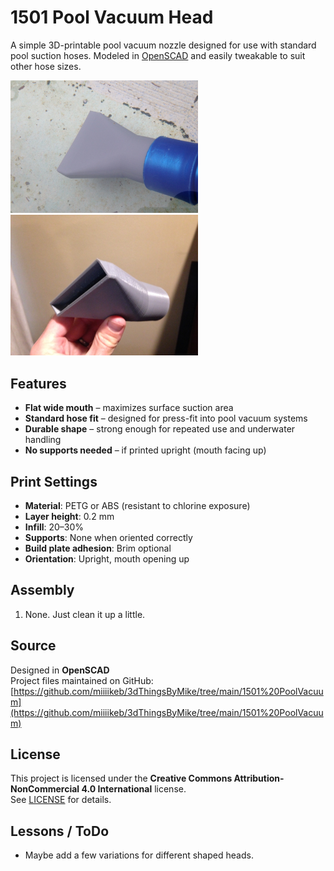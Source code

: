 # 1501 Pool Vacuum Head
A simple 3D-printable pool vacuum nozzle designed for use with standard pool suction hoses. Modeled in [OpenSCAD](https://openscad.org/) and easily tweakable to suit other hose sizes.

[<img src="https://raw.githubusercontent.com/miiiikeb/3dThingsByMike/main/1501%20PoolVacuum/IMG_0458.JPG" width="300"/>](https://github.com/miiiikeb/3dThingsByMike/blob/main/1501%20PoolVacuum/IMG_0458.JPG)
[<img src="https://raw.githubusercontent.com/miiiikeb/3dThingsByMike/main/1501%20PoolVacuum/IMG_0460.JPG" width="300"/>](https://github.com/miiiikeb/3dThingsByMike/blob/main/1501%20PoolVacuum/IMG_0460.JPG)

## Features

- **Flat wide mouth** – maximizes surface suction area  
- **Standard hose fit** – designed for press-fit into pool vacuum systems  
- **Durable shape** – strong enough for repeated use and underwater handling  
- **No supports needed** – if printed upright (mouth facing up)  

## Print Settings

- **Material**: PETG or ABS (resistant to chlorine exposure)  
- **Layer height**: 0.2 mm  
- **Infill**: 20–30%  
- **Supports**: None when oriented correctly  
- **Build plate adhesion**: Brim optional  
- **Orientation**: Upright, mouth opening up  

## Assembly

1. None. Just clean it up a little.

## Source

Designed in **OpenSCAD**  
Project files maintained on GitHub: [https://github.com/miiiikeb/3dThingsByMike/tree/main/1501%20PoolVacuum](https://github.com/miiiikeb/3dThingsByMike/tree/main/1501%20PoolVacuum)

## License

This project is licensed under the **Creative Commons Attribution-NonCommercial 4.0 International** license.  
See [LICENSE](https://creativecommons.org/licenses/by-nc/4.0/) for details.

## Lessons / ToDo
- Maybe add a few variations for different shaped heads.

